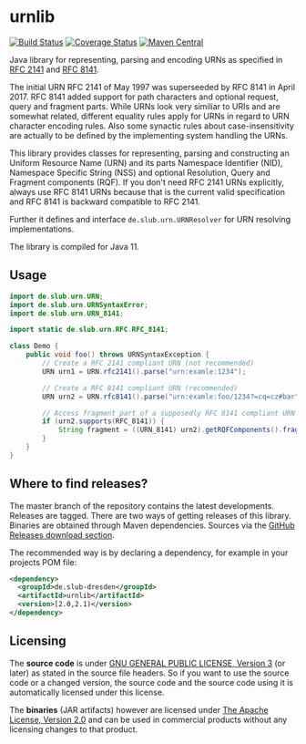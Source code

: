 # urnlib

[![Build Status](https://travis-ci.org/slub/urnlib.png?branch=master)](https://travis-ci.org/slub/urnlib)
[![Coverage Status](https://coveralls.io/repos/github/slub/urnlib/badge.svg?branch=master)](https://coveralls.io/github/slub/urnlib?branch=master)
[![Maven
Central](https://maven-badges.herokuapp.com/maven-central/de.slub-dresden/urnlib/badge.svg)](https://maven-badges.herokuapp.com/maven-central/de.slub-dresden/urnlib)

Java library for representing, parsing and encoding URNs as specified in [RFC 2141] and [RFC 8141].

The initial URN RFC 2141 of May 1997 was superseeded by RFC 8141 in April 2017. RFC 8141 added support for path characters and optional request, query and fragment parts. While URNs look very similiar to URIs and are somewhat related, different equality rules apply for URNs in regard to URN character encoding rules. Also some synactic rules about case-insensitivity are actually to be defined by the implementing system handling the URNs.

This library provides classes for representing, parsing and constructing an Uniform
Resource Name (URN) and its parts Namespace Identifier (NID), Namespace Specific String (NSS) and optional Resolution, Query and Fragment components (RQF). If you don't need RFC 2141 URNs explicitly, always use RFC 8141 URNs because that is the current valid specification and RFC 8141 is backward compatible to RFC 2141.

Further it defines and interface `de.slub.urn.URNResolver` for URN resolving implementations.

The library is compiled for Java 11.

## Usage

```java
import de.slub.urn.URN;
import de.slub.urn.URNSyntaxError;
import de.slub.urn.URN_8141;

import static de.slub.urn.RFC.RFC_8141;

class Demo {
    public void foo() throws URNSyntaxException {
        // Create a RFC 2141 compliant URN (not recommended)
        URN urn1 = URN.rfc2141().parse("urn:examle:1234");

        // Create a RFC 8141 compliant URN (recommended)
        URN urn2 = URN.rfc8141().parse("urn:examle:foo/1234?=cq=cz#bar");

        // Access fragment part of a supposedly RFC 8141 compliant URN
        if (urn2.supports(RFC_8141)) {
            String fragment = ((URN_8141) urn2).getRQFComponents().fragment();
        }
    }
}
```

## Where to find releases?
The master branch of the repository contains the latest developments. Releases are tagged.
There are two ways of getting releases of this library. Binaries are obtained through Maven dependencies. Sources via the [GitHub Releases download section].

The recommended way is by declaring a dependency, for example in your projects POM file:
```xml
<dependency>
  <groupId>de.slub-dresden</groupId>
  <artifactId>urnlib</artifactId>
  <version>[2.0,2.1)</version>
</dependency>
```
## Licensing

The **source code** is under [GNU GENERAL PUBLIC LICENSE, Version 3] (or later) as stated in the source file headers. So if you want to use the source code or a changed version, the source code and the source code using it is automatically licensed under this license.

The **binaries** (JAR artifacts) however are licensed under [The Apache License, Version 2.0] and can be used in commercial products without any licensing changes to that product.

[RFC 2141]: https://tools.ietf.org/html/rfc2141
[RFC 8141]: https://tools.ietf.org/html/rfc8141
[GitHub Releases download section]: https://github.com/slub/urnlib/releases
[GNU GENERAL PUBLIC LICENSE, Version 3]: https://www.gnu.org/licenses/gpl-3.0.html
[The Apache License, Version 2.0]: http://www.apache.org/licenses/LICENSE-2.0.txt
